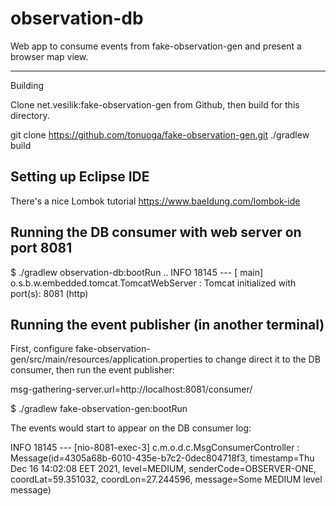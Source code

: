# observation-db
Web app to consume events from fake-observation-gen and present a browser map view.
***
Building

Clone net.vesilik:fake-observation-gen from Github, then build for this directory.

  git clone https://github.com/tonuoga/fake-observation-gen.git
  ./gradlew build

## Setting up Eclipse IDE

 There's a nice Lombok tutorial https://www.baeldung.com/lombok-ide

## Running the DB consumer with web server on port 8081

  $ ./gradlew observation-db:bootRun
..
INFO 18145 --- [           main] o.s.b.w.embedded.tomcat.TomcatWebServer  : Tomcat initialized with port(s): 8081 (http)


## Running the event publisher (in another terminal) 

First, configure fake-observation-gen/src/main/resources/application.properties to change direct it to the DB consumer,
then run the event publisher:

msg-gathering-server.url=http://localhost:8081/consumer/

  $ ./gradlew fake-observation-gen:bootRun

The events would start to appear on the DB consumer log:

INFO 18145 --- [nio-8081-exec-3] c.m.o.d.c.MsgConsumerController          : Message(id=4305a68b-6010-435e-b7c2-0dec804718f3, timestamp=Thu Dec 16 14:02:08 EET 2021, level=MEDIUM, senderCode=OBSERVER-ONE, coordLat=59.351032, coordLon=27.244596, message=Some MEDIUM level message)

```
